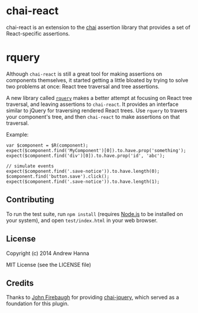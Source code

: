 # chai-react

chai-react is an extension to the [chai](http://chaijs.com/) assertion library that
provides a set of React-specific assertions.

# rquery

Although `chai-react` is still a great tool for making assertions on components
themselves, it started getting a little bloated by trying to solve two problems
at once: React tree traversal and tree assertions.

A new library called [`rquery`](https://github.com/percyhanna/rquery) makes a better
attempt at focusing on React tree traversal, and leaving assertions to `chai-react`.
It provides an interface similar to jQuery for traversing rendered React trees. Use
`rquery` to travers your component's tree, and then `chai-react` to make assertions
on that traversal.

Example:

```
var $component = $R(component);
expect($component.find('MyComponent')[0]).to.have.prop('something');
expect($component.find('div')[0]).to.have.prop('id', 'abc');

// simulate events
expect($component.find('.save-notice')).to.have.length(0);
$component.find('button.save').click();
expect($component.find('.save-notice')).to.have.length(1);
```

## Contributing

To run the test suite, run `npm install` (requires
[Node.js](http://nodejs.org/) to be installed on your system), and open
`test/index.html` in your web browser.

## License

Copyright (c) 2014 Andrew Hanna

MIT License (see the LICENSE file)

## Credits

Thanks to [John Firebaugh](https://github.com/jfirebaugh) for providing
[chai-jquery](https://github.com/chaijs/chai-jquery/), which served as a
foundation for this plugin.
